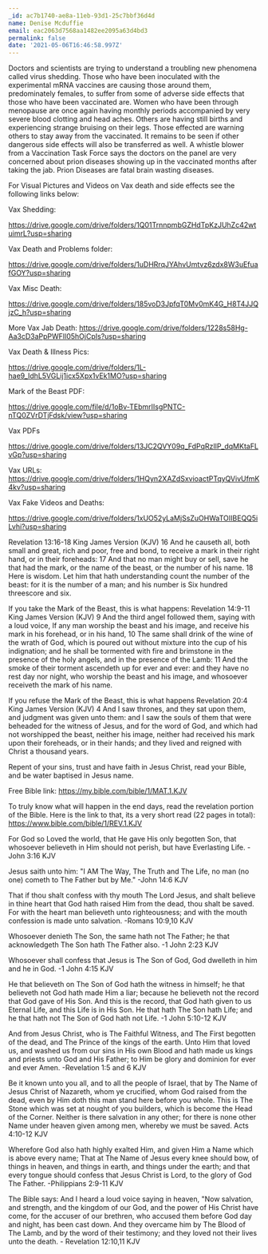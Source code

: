 ```yaml
---
_id: ac7b1740-ae8a-11eb-93d1-25c7bbf36d4d
name: Denise Mcduffie
email: eac2063d7568aa1482ee2095a63d4bd3
permalink: false
date: '2021-05-06T16:46:58.997Z'
---
```

Doctors and scientists are trying to understand a troubling new phenomena called virus shedding. Those who have been inoculated with the experimental mRNA vaccines are causing those around them, predominately females, to suffer from some of adverse side effects that those who have been vaccinated are. Women who have been through menopause are once again having monthly periods accompanied by very severe blood clotting and head aches. Others are having still births and experiencing strange bruising on their legs. Those effected are warning others to stay away from the vaccinated. It remains to be seen if other dangerous side effects will also be transferred as well. A whistle blower from a Vaccination Task Force says the doctors on the panel are very concerned about prion diseases showing up in the vaccinated months after taking the jab. Prion Diseases are fatal brain wasting diseases.

For Visual Pictures and Videos on Vax death and side effects see the following links below:

Vax Shedding:

https://drive.google.com/drive/folders/1Q01TrnnpmbGZHdTpKzJUhZc42wtuimrL?usp=sharing

Vax Death and Problems folder:

https://drive.google.com/drive/folders/1uDHRrqJYAhvUmtvz6zdx8W3uEfuafGOY?usp=sharing

Vax Misc Death:

https://drive.google.com/drive/folders/185voD3JpfqT0Mv0mK4G_H8T4JJQjzC_h?usp=sharing

More Vax Jab Death:
https://drive.google.com/drive/folders/1228s58Hg-Aa3cD3aPpPWFIl05hOjCpIs?usp=sharing

Vax Death & Illness Pics:

https://drive.google.com/drive/folders/1L-hae9_IdhL5VGLij1icx5Xpx1vEk1MO?usp=sharing

Mark of the Beast PDF:

https://drive.google.com/file/d/1oBv-TEbmrIIsgPNTC-nTQ0ZVrDTjFdsk/view?usp=sharing

Vax PDFs

https://drive.google.com/drive/folders/13JC2QVY09q_FdPqRzIlP_dqMKtaFLvGp?usp=sharing

Vax URLs:
https://drive.google.com/drive/folders/1HQyn2XAZdSxvioactPTqyQVivUfmK4kv?usp=sharing

Vax Fake Videos and Deaths:

https://drive.google.com/drive/folders/1xUO52yLaMjSsZuOHWaTOIIBEQQ5iLvhi?usp=sharing

Revelation 13:16-18 King James Version (KJV)
16 And he causeth all, both small and great, rich and poor, free and bond, to receive a mark in their right hand, or in their foreheads:
17 And that no man might buy or sell, save he that had the mark, or the name of the beast, or the number of his name.
18 Here is wisdom. Let him that hath understanding count the number of the beast: for it is the number of a man; and his number is Six hundred threescore and six.

If you take the Mark of the Beast, this is what happens:
Revelation 14:9-11 King James Version (KJV)
9 And the third angel followed them, saying with a loud voice, If any man worship the beast and his image, and receive his mark in his forehead, or in his hand,
10 The same shall drink of the wine of the wrath of God, which is poured out without mixture into the cup of his indignation; and he shall be tormented with fire and brimstone in the presence of the holy angels, and in the presence of the Lamb:
11 And the smoke of their torment ascendeth up for ever and ever: and they have no rest day nor night, who worship the beast and his image, and whosoever receiveth the mark of his name.

If you refuse the Mark of the Beast, this is what happens
Revelation 20:4 King James Version (KJV)
4 And I saw thrones, and they sat upon them, and judgment was given unto them: and I saw the souls of them that were beheaded for the witness of Jesus, and for the word of God, and which had not worshipped the beast, neither his image, neither had received his mark upon their foreheads, or in their hands; and they lived and reigned with Christ a thousand years.

Repent of your sins, trust and have faith in Jesus Christ, read your Bible, and be water baptised in Jesus name.

Free Bible link: https://my.bible.com/bible/1/MAT.1.KJV

To truly know what will happen in the end days, read the revelation portion of the Bible. Here is the link to that, its a very short read (22 pages in total): https://www.bible.com/bible/1/REV.1.KJV

For God so Loved the world, that He gave His only begotten Son, that whosoever believeth in Him should not perish, but have Everlasting Life. -John 3:16 KJV

Jesus saith unto him: "I AM The Way, The Truth and The Life, no man (no one) cometh to The Father but by Me." -John 14:6 KJV

That if thou shalt confess with thy mouth The Lord Jesus, and shalt believe in thine heart that God hath raised Him from the dead, thou shalt be saved. For with the heart man believeth unto righteousness; and with the mouth confession is made unto salvation. -Romans 10:9,10 KJV

Whosoever denieth The Son, the same hath not The Father; he that acknowledgeth The Son hath The Father also. -1 John 2:23 KJV

Whosoever shall confess that Jesus is The Son of God, God dwelleth in him and he in God. -1 John 4:15 KJV

He that believeth on The Son of God hath the witness in himself; he that believeth not God hath made Him a liar; because he believeth not the record that God gave of His Son.
And this is the record, that God hath given to us Eternal Life, and this Life is in His Son.
He that hath The Son hath Life; and he that hath not The Son of God hath not Life.
-1 John 5:10-12 KJV

And from Jesus Christ, who is The Faithful Witness, and The First begotten of the dead, and The Prince of the kings of the earth. Unto Him that loved us, and washed us from our sins in His own Blood and hath made us kings and priests unto God and His Father; to Him be glory and dominion for ever and ever Amen. -Revelation 1:5 and 6 KJV

Be it known unto you all, and to all the people of Israel, that by The Name of Jesus Christ of Nazareth, whom ye crucified, whom God raised from the dead, even by Him doth this man stand here before you whole. This is The Stone which was set at nought of you builders, which is become the Head of the Corner. Neither is there salvation in any other; for there is none other Name under heaven given among men, whereby we must be saved. Acts 4:10-12 KJV

Wherefore God also hath highly exalted Him, and given Him a Name which is above every name; That at The Name of Jesus every knee should bow, of things in heaven, and things in earth, and things under the earth; and that every tongue should confess that Jesus Christ is Lord, to the glory of God The Father. -Philippians 2:9-11 KJV

The Bible says:
And I heard a loud voice saying in heaven, "Now salvation, and strength, and the kingdom of our God, and the power of His Christ have come, for the accuser of our brethren, who accused them before God day and night, has been cast down.
And they overcame him by The Blood of The Lamb, and by the word of their testimony; and they loved not their lives unto the death. - Revelation 12:10,11 KJV
